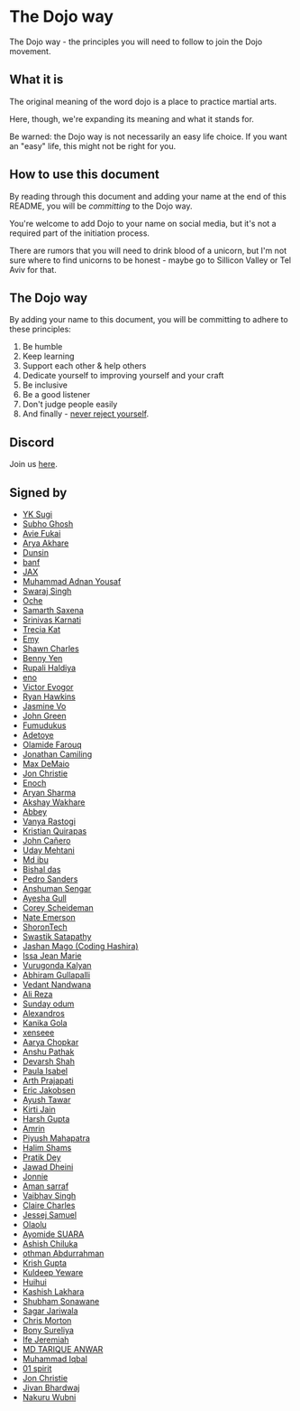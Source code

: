 # The Dojo way

The Dojo way - the principles you will need to follow to join the Dojo movement.

## What it is

The original meaning of the word dojo is a place to practice martial arts.

Here, though, we're expanding its meaning and what it stands for.

Be warned: the Dojo way is not necessarily an easy life choice. If you want an "easy" life, this might not be right for you.

## How to use this document

By reading through this document and adding your name at the end of this README, you will be _committing_ to the Dojo way.

You're welcome to add Dojo to your name on social media, but it's not a required part of the initiation process.

There are rumors that you will need to drink blood of a unicorn, but I'm not sure where to find unicorns to be honest - maybe go to Sillicon Valley or Tel Aviv for that.

## The Dojo way

By adding your name to this document, you will be committing to adhere to these principles:

1. Be humble
1. Keep learning
1. Support each other & help others
1. Dedicate yourself to improving yourself and your craft
1. Be inclusive
1. Be a good listener
1. Don't judge people easily
1. And finally - [never reject yourself](https://twitter.com/ykdojo/status/1564252923483541504).

## Discord

Join us [here](https://discord.com/invite/nNtVfKddDD).

## Signed by

- [YK Sugi](https://twitter.com/ykdojo)
- [Subho Ghosh](https://twitter.com/subhoghosh_)
- [Avie Fukai](https://twitter.com/AvieDev)
- [Arya Akhare](https://twitter.com/arya_akhare)
- [Dunsin](https://twitter.com/DunsinWebDev)
- [banf](https://twitter.com/banf)
- [JAX](https://twitter.com/44jax44)
- [Muhammad Adnan Yousaf](https://twitter.com/ma593y)
- [Swaraj Singh](https://twitter.com/Swaraj_Singh__)
- [Oche](https://twitter.com/Ochecodes)
- [Samarth Saxena](https://twitter.com/awesamarth_)
- [Srinivas Karnati](https://twitter.com/__karnati)
- [Trecia Kat](https://twitter.com/TreciaKS)
- [Emy](https://twitter.com/njong_emy)
- [Shawn Charles](https://twitter.com/ShawnBasquiat)
- [Benny Yen](https://twitter.com/benny123tw/)
- [Rupali Haldiya](https://twitter.com/rupali_codes)
- [eno](https://twitter.com/codEno_12)
- [Victor Evogor](https://twitter.com/victorevogor)
- [Ryan Hawkins](https://twitter.com/F5DevLife)
- [Jasmine Vo](https://twitter.com/jasminepvodev)
- [John Green](https://twitter.com/JohnGreenDev)
- [Fumudukus](https://twitter.com/OnyelaUdochukw1)
- [Adetoye](https://twitter.com/adetoye_dev)
- [Olamide Farouq](https://twitter.com/Olamide_farouq)
- [Jonathan Camiling](https://twitter.com/JayCamDev)
- [Max DeMaio](https://twitter.com/maxwelldemaio)
- [Jon Christie](https://twitter.com/thejonchristie)
- [Enoch](https://twitter.com/iamenochchirima)
- [Aryan Sharma](https://twitter.com/Aryansh2022)
- [Akshay Wakhare](https://twitter.com/akshay__wakhare)
- [Abbey](https://twitter.com/abbeywilltech)
- [Vanya Rastogi](https://twitter.com/vanya_rastogi)
- [Kristian Quirapas](https://twitter.com/k_quirapas)
- [John Cañero](https://twitter.com/johncaneroo)
- [Uday Mehtani](https://twitter.com/uday03meh)
- [Md ibu](https://twitter.com/mdibrahimibuu)
- [Bishal das](https://twitter.com/bishaltwt7679)
- [Pedro Sanders](https://twitter.com/pedrosanders_)
- [Anshuman Sengar](https://twitter.com/Anshumann789)
- [Ayesha Gull](https://twitter.com/ayeshag7)
- [Corey Scheideman](https://twitter.com/corscheid)
- [Nate Emerson](https://twitter.com/nateemerson)
- [ShoronTech](https://twitter.com/shoruntech)
- [Swastik Satapathy](https://twitter.com/swxstik)
- [Jashan Mago (Coding Hashira)](https://twitter.com/coding_hashira)
- [Issa Jean Marie](https://twitter.com/issadevs)
- [Vurugonda Kalyan](https://twitter.com/VurugondaKalyan)
- [Abhiram Gullapalli](https://twitter.com/gullapalli_abhi)
- [Vedant Nandwana](https://twitter.com/vedantnn7)
- [Ali Reza](https://twitter.com/Ali_Developer05)
- [Sunday odum](https://twitter.com/sundaycodes)
- [Alexandros](https://twitter.com/CK0d3r)
- [Kanika Gola](https://twitter.com/gola_kanika)
- [xenseee](https://twitter.com/xenseee)
- [Aarya Chopkar](https://twitter.com/ChopkarAarya)
- [Anshu Pathak](https://twitter.com/Anshu_pathak12)
- [Devarsh Shah](https://twitter.com/devarsh_10)
- [Paula Isabel](https://twitter.com/codewithpau)
- [Arth Prajapati](https://twitter.com/aparth11)
- [Eric Jakobsen](https://twitter.com/gentlegiantdev)
- [Ayush Tawar](https://twitter.com/Aayuuushhhh)
- [Kirti Jain](https://twitter.com/kshama612)
- [Harsh Gupta](https://twitter.com/harshhes)
- [Amrin](https://twitter.com/CoderAmrin)
- [Piyush Mahapatra](https://twitter.com/piyush_xp)
- [Halim Shams](https://twitter.com/HalimOFFI)
- [Pratik Dey](https://twitter.com/pratik_twt_)
- [Jawad Dheini](https://twitter.com/jawaddheini)
- [Jonnie](https://twitter.com/JonnieDev)
- [Aman sarraf](https://twitter.com/aman_stwts)
- [Vaibhav Singh](https://twitter.com/VaibhavSinghDev)
- [Claire Charles](https://twitter.com/claire__charles)
- [Jessej Samuel](https://twitter.com/CodeRxJesseJ)
- [Olaolu](https://twitter.com/olaolu_dev)
- [Ayomide SUARA](https://twitter.com/Aysuarex)
- [Ashish Chiluka](https://twitter.com/Ashish02991577)
- [othman Abdurrahman](https://twitter.com/codeknight0)
- [Krish Gupta](https://twitter.com/krshkodes)
- [Kuldeep Yeware](https://twitter.com/kuldeepyeware)
- [Huihui](https://twitter.com/huihuicoder)
- [Kashish Lakhara](https://twitter.com/kashishtwts)
- [Shubham Sonawane](https://twitter.com/ShuShu8788)
- [Sagar Jariwala](https://twitter.com/Sagar_jari_)
- [Chris Morton](https://github.com/Mortr0n)
- [Bony Sureliya](https://github.com/bonysureliya)
- [Ife Jeremiah](https://github.com/ifejeremiah)
- [MD TARIQUE ANWAR](https://twitter.com/Itsanwartarique?t=5VBMkID_q1zw4DuXL8FrTw&s=09)
- [Muhammad Iqbal](https://twitter.com/muhammadid63)
- [01 spirit](https://twitter.com/spiritdivine01)
- [Jon Christie](https://github.com/mathcodes)
- [Jivan Bhardwaj](https://twitter.com/JivanBhardwaj05)
- [Nakuru Wubni](https://twitter.com/nwubni)
